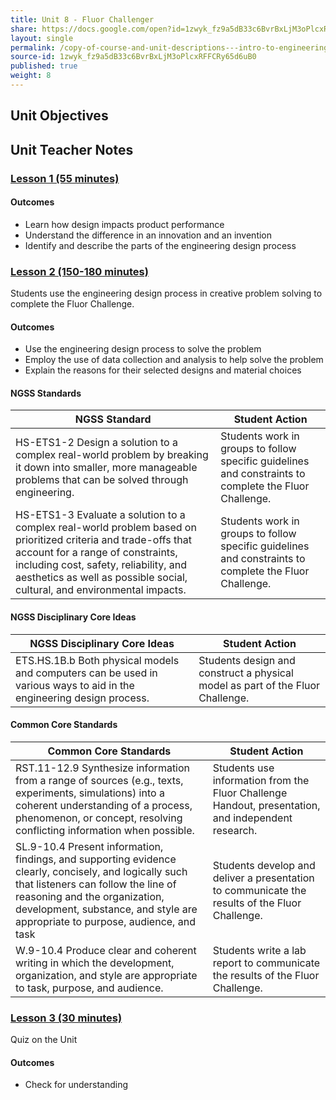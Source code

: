 ```yaml
---
title: Unit 8 - Fluor Challenger
share: https://docs.google.com/open?id=1zwyk_fz9a5dB33c6BvrBxLjM3oPlcxRFFCRy65d6uB0
layout: single
permalink: /copy-of-course-and-unit-descriptions---intro-to-engineering-de-only-copy/
source-id: 1zwyk_fz9a5dB33c6BvrBxLjM3oPlcxRFFCRy65d6uB0
published: true
weight: 8
---
```


## Unit Objectives

## Unit Teacher Notes

### [Lesson 1 (55 minutes)](#)

#### Outcomes

- Learn how design impacts product performance
- Understand the difference in an innovation and an invention
- Identify and describe the parts of the engineering design process

### [Lesson 2 (150-180 minutes)](#)

Students use the engineering design process in creative problem solving to complete the Fluor Challenge.

#### Outcomes

- Use the engineering design process to solve the problem
- Employ the use of data collection and analysis to help solve the problem
- Explain the reasons for their selected designs and material choices

#### NGSS Standards

| NGSS Standard                                                                                                                                                                                                                                                            	| Student Action                                                                                         	|
|--------------------------------------------------------------------------------------------------------------------------------------------------------------------------------------------------------------------------------------------------------------------------	|--------------------------------------------------------------------------------------------------------	|
| HS-ETS1-2 Design a solution to a complex real-world problem by breaking it down into smaller, more manageable problems that can be solved through engineering.                                                                                                           	| Students work in groups to follow specific guidelines and constraints to complete the Fluor Challenge. 	|
| HS-ETS1-3 Evaluate a solution to a complex real-world problem based on prioritized criteria and trade-offs that account for a range of constraints, including cost, safety, reliability, and aesthetics as well as possible social, cultural, and environmental impacts. 	| Students work in groups to follow specific guidelines and constraints to complete the Fluor Challenge. 	|

#### NGSS Disciplinary Core Ideas

| NGSS Disciplinary Core Ideas                                                                                         	| Student Action                                                                 	|
|----------------------------------------------------------------------------------------------------------------------	|--------------------------------------------------------------------------------	|
| ETS.HS.1B.b Both physical models and computers can be used in various ways to aid in the engineering design process. 	| Students design and construct a physical model as part of the Fluor Challenge. 	|

#### Common Core Standards

| Common Core Standards                                                                                                                                                                                                                                          	| Student Action                                                                                     	|
|----------------------------------------------------------------------------------------------------------------------------------------------------------------------------------------------------------------------------------------------------------------	|----------------------------------------------------------------------------------------------------	|
| RST.11-12.9 Synthesize information from a range of sources (e.g., texts, experiments, simulations) into a coherent understanding of a process, phenomenon, or concept, resolving conflicting information when possible.                                        	| Students use information from the Fluor Challenge Handout, presentation, and independent research. 	|
| SL.9-10.4 Present information, findings, and supporting evidence clearly, concisely, and logically such that listeners can follow the line of reasoning and the organization, development, substance, and style are appropriate to purpose, audience, and task 	| Students develop and deliver a presentation to communicate the results of the Fluor Challenge.     	|
| W.9-10.4 Produce clear and coherent writing in which the development, organization, and style are appropriate to task, purpose, and audience.                                                                                                                  	| Students write a lab report to communicate the results of the Fluor Challenge.                     	|

### [Lesson 3 (30 minutes)](#)

Quiz on the Unit

#### Outcomes

- Check for understanding